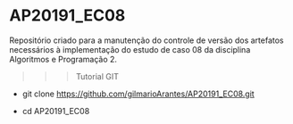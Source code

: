 # AP20191_EC08
Repositório criado para a manutenção do controle de versão dos artefatos necessários à implementação do estudo de caso 08 da disciplina Algoritmos e Programação 2.


>>>Tutorial GIT

- git clone https://github.com/gilmarioArantes/AP20191_EC08.git

- cd AP20191_EC08



